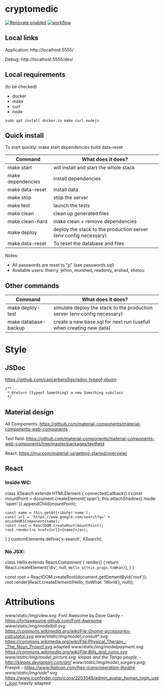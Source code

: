 # cryptomedic

[![Renovate enabled](https://img.shields.io/badge/renovate-enabled-brightgreen.svg)](https://renovatebot.com/)
[![workflow](https://github.com/jehon/cryptomedic/actions/workflows/workflow.yml/badge.svg)](https://github.com/jehon/cryptomedic/actions/workflows/workflow.yml)

## Local links

Application: http://localhost:5555/

Debug: http://localhost:5555/dev/

## Local requirements

(to be checked)

- docker
- make
- curl
- node

```lang=bash
sudo apt install docker.io make curl nodejs
```

## Quick install

To start quickly:
make start dependencies build data-reset

| Command           | What does it does?                                               |
| ----------------- | ---------------------------------------------------------------- |
| make start        | will install and start the whole stack                           |
| make dependencies | install dependencies                                             |
| make data-reset   | install data                                                     |
| make stop         | stop the server                                                  |
| make test         | launch the tests                                                 |
| make clean        | clean up generated files                                         |
| make clean-hard   | make clean + remove dependencies                                 |
| make deploy       | deploy the stack to the production server (env config necessary) |
| make data-reset   | To reset the database and files                                  |

Notes:

- All passwords are reset to "p" (see passwords.sql)
- Available users: thierry, jehon, murshed, readonly, ershad, shetou

## Other commands

| Command              | What does it does?                                                        |
| -------------------- | ------------------------------------------------------------------------- |
| make deploy-test     | simulate deploy the stack to the production server (env config necessary) |
| make database-backup | create a new base.sql for next run (usefull when creating new data)       |

# Style

## JSDoc

https://github.com/cancerberoSgx/jsdoc-typeof-plugin

```lang=javascript
/**
 * @return {typeof Something} a new Something subclass
 */
```

## Material design

All Components: https://github.com/material-components/material-components-web-components

Text field: https://github.com/material-components/material-components-web-components/tree/master/packages/textfield

React: https://mui.com/material-ui/getting-started/overview/

## React

### Inside WC:

class XSearch extends HTMLElement {
connectedCallback() {
const mountPoint = document.createElement('span');
this.attachShadow({ mode: 'open' }).appendChild(mountPoint);

    const name = this.getAttribute('name');
    const url = 'https://www.google.com/search?q=' + encodeURIComponent(name);
    const root = ReactDOM.createRoot(mountPoint);
    root.render(<a href={url}>{name}</a>);

}
}
customElements.define('x-search', XSearch);

### No JSX:

class Hello extends React.Component {
render() {
return React.createElement('div', null, `Hello ${this.props.toWhat}`);
}
}

const root = ReactDOM.createRoot(document.getElementById('root'));
root.render(React.createElement(Hello, {toWhat: 'World'}, null));

# Attributions

www/static/img/view.svg: Font Awesome by Dave Gandy - https://fortawesome.github.com/Font-Awesome
www/static/img/model*bill.svg: https://commons.wikimedia.org/wiki/File:Gnome-accessories-calculator.svg
www/static/img/model_consult*\*.svg: https://commons.wikimedia.org/wiki/File:Physical_Therapy_-_The_Noun_Project.svg adapted
www/static/img/model*payment.svg: https://commons.wikimedia.org/wiki/File:Bills_and_coins.svg
www/static/img/model_picture.svg: klepas and the Tango people. - http://klepas.deviantart.com/art/
www/static/img/model_surgery.png: Freepik - https://www.flaticon.com/free-icons/operation-theatre
www/static/img/side*\*.svg https://www.iconfinder.com/icons/2203549/admin_avatar_human_login_user_icon heavily adapted
